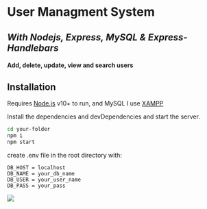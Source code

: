 # User Managment System
## _With Nodejs, Express, MySQL & Express-Handlebars_

#### Add, delete, update, view and search users

## Installation

Requires [Node.js](https://nodejs.org/) v10+ to run, and MySQL I use [XAMPP](https://www.apachefriends.org/download.html)

Install the dependencies and devDependencies and start the server.

```sh
cd your-folder
npm i
npm start
```
create .env file in the root directory with: 

    DB_HOST = localhost
    DB_NAME = your_db_name
    DB_USER = your_user_name
    DB_PASS = your_pass

    
![](public/assets/user-managment.gif)
